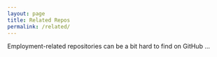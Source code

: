 ```yaml
---
layout: page
title: Related Repos
permalink: /related/
---
```


Employment-related repositories can be a bit hard to find on GitHub ... 
